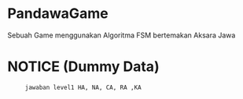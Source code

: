 # PandawaGame
Sebuah Game menggunakan Algoritma FSM bertemakan Aksara Jawa 


# NOTICE (Dummy Data)
         jawaban level1 HA, NA, CA, RA ,KA

